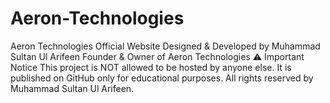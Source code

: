 # Aeron-Technologies
Aeron Technologies Official Website  Designed &amp; Developed by Muhammad Sultan Ul Arifeen Founder &amp; Owner of Aeron Technologies  ⚠️ Important Notice  This project is NOT allowed to be hosted by anyone else.  It is published on GitHub only for educational purposes.  All rights reserved by Muhammad Sultan Ul Arifeen.
